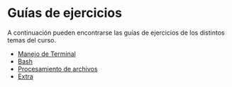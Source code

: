 # Guías de ejercicios

A continuación pueden encontrarse las guías de ejercicios de los distintos temas del curso.

  * [Manejo de Terminal](guias/terminal.md)
  * [Bash](guias/bash.md)
  * [Procesamiento de archivos](guias/archivos.md)
  * [Extra](guias/extra.md)